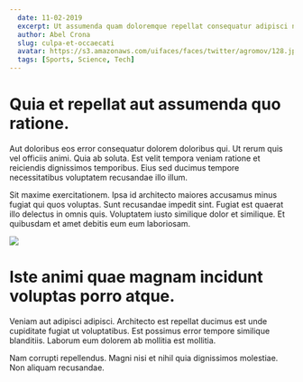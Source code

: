 ```yaml
---
  date: 11-02-2019
  excerpt: Ut assumenda quam doloremque repellat consequatur adipisci neque.
  author: Abel Crona
  slug: culpa-et-occaecati
  avatar: https://s3.amazonaws.com/uifaces/faces/twitter/agromov/128.jpg
  tags: [Sports, Science, Tech]
---
```

# Quia et repellat aut assumenda quo ratione.
Aut doloribus eos error consequatur dolorem doloribus qui. Ut rerum quis vel officiis animi. Quia ab soluta. Est velit tempora veniam ratione et reiciendis dignissimos temporibus. Eius sed ducimus tempore necessitatibus voluptatem recusandae illo illum.

Sit maxime exercitationem. Ipsa id architecto maiores accusamus minus fugiat qui quos voluptas. Sunt recusandae impedit sint. Fugiat est quaerat illo delectus in omnis quis. Voluptatem iusto similique dolor et similique. Et quibusdam et amet debitis eum eum laboriosam.

<div class="img-wrapper"><img src=http://lorempixel.com/640/480/sports /></div>

# Iste animi quae magnam incidunt voluptas porro atque.
Veniam aut adipisci adipisci. Architecto est repellat ducimus est unde cupiditate fugiat ut voluptatibus. Est possimus error tempore similique blanditiis. Laborum eum dolorem ab mollitia est mollitia.

Nam corrupti repellendus. Magni nisi et nihil quia dignissimos molestiae. Non aliquam recusandae.